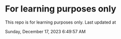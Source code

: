 # For learning purposes only
This repo is for learning purposes only.
Last updated at

Sunday, December 17, 2023 6:49:57 AM

